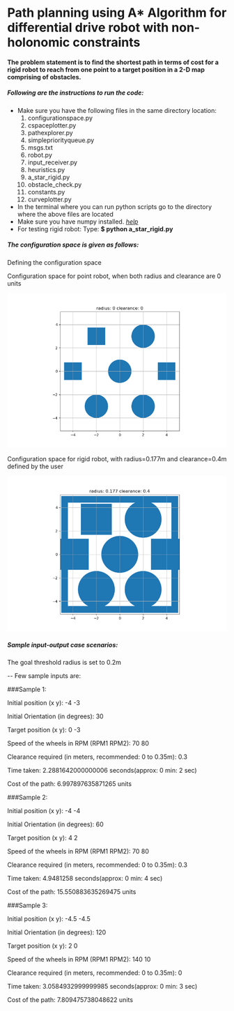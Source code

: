 # Path planning using A* Algorithm for differential drive robot with non-holonomic constraints

#### The problem statement is to find the shortest path in terms of cost for a rigid robot to reach from one point to a target position in a 2-D map comprising of obstacles.

##### Following are the instructions to run the code:
- Make sure you have the following files in the same directory location:
   1) configurationspace.py
   2) cspaceplotter.py
   3) pathexplorer.py
   4) simplepriorityqueue.py
   5) msgs.txt
   6) robot.py
   7) input_receiver.py
   8) heuristics.py
   9) a_star_rigid.py
  10) obstacle_check.py
  11) constants.py
  12) curveplotter.py
- In the terminal where you can run python scripts go to the directory where the above files are located
- Make sure you have numpy installed. *[help](https://docs.scipy.org/doc/numpy/user/install.html)*
- For testing rigid robot: Type: **$ python a_star_rigid.py**

##### The configuration space is given as follows:
Defining the configuration space

Configuration space for point robot, when both radius and clearance are 0 units

![alt text](./media/c_space00.PNG?raw=true "Configuration Space for Point Robot")

Configuration space for rigid robot, with radius=0.177m and clearance=0.4m defined by the user

![alt text](./media/c_space.PNG?raw=true "Configuration Space for Rigid Robot")


##### Sample input-output case scenarios:

The goal threshold radius is set to 0.2m

-- Few sample inputs are:

###Sample 1:

Initial position (x y): -4 -3

Initial Orientation (in degrees): 30

Target position (x y): 0 -3

Speed of the wheels in RPM (RPM1 RPM2): 70 80

Clearance required (in meters, recommended: 0 to 0.35m): 0.3

Time taken: 2.2881642000000006 seconds(approx: 0 min: 2 sec)

Cost of the path:  6.997897635871265 units



###Sample 2:

Initial position (x y): -4 -4

Initial Orientation (in degrees): 60

Target position (x y): 4 2

Speed of the wheels in RPM (RPM1 RPM2): 70 80

Clearance required (in meters, recommended: 0 to 0.35m): 0.3

Time taken: 4.9481258 seconds(approx: 0 min: 4 sec)

Cost of the path:  15.550883635269475 units



###Sample 3:

Initial position (x y): -4.5 -4.5

Initial Orientation (in degrees): 120

Target position (x y): 2 0

Speed of the wheels in RPM (RPM1 RPM2): 140 10

Clearance required (in meters, recommended: 0 to 0.35m): 0

Time taken: 3.0584932999999985 seconds(approx: 0 min: 3 sec)

Cost of the path:  7.809475738048622 units


